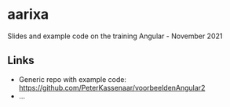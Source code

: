 # aarixa
Slides and example code on the training Angular - November 2021

## Links
- Generic repo with example code: https://github.com/PeterKassenaar/voorbeeldenAngular2
- ...
